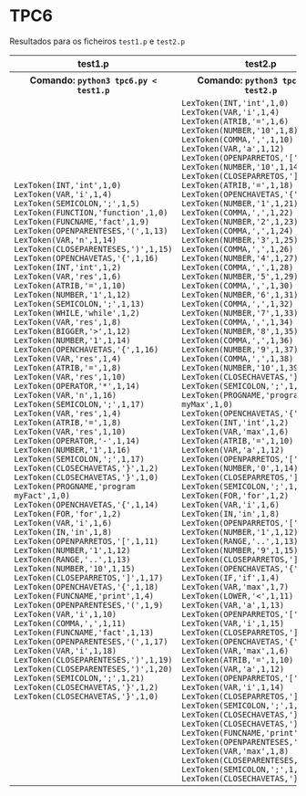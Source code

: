 # TPC6
Resultados para os ficheiros `test1.p` e `test2.p`

<table>
    <tr>
        <th>test1.p</th>
        <th>test2.p</th>
    </tr>
    <tr>
        <th>Comando: <code>python3 tpc6.py < test1.p</code></th>
        <th>Comando: <code>python3 tpc6.py < test2.p</code></th>
    </tr>
    <tr>
        <td>
            <code>LexToken(INT,'int',1,0)</code><br/>
            <code>LexToken(VAR,'i',1,4)</code><br/>
            <code>LexToken(SEMICOLON,';',1,5)</code><br/>
            <code>LexToken(FUNCTION,'function',1,0)</code><br/>
            <code>LexToken(FUNCNAME,'fact',1,9)</code><br/>
            <code>LexToken(OPENPARENTESES,'(',1,13)</code><br/>
            <code>LexToken(VAR,'n',1,14)</code><br/>
            <code>LexToken(CLOSEPARENTESES,')',1,15)</code><br/>
            <code>LexToken(OPENCHAVETAS,'{',1,16)</code><br/>
            <code>LexToken(INT,'int',1,2)</code><br/>
            <code>LexToken(VAR,'res',1,6)</code><br/>
            <code>LexToken(ATRIB,'=',1,10)</code><br/>
            <code>LexToken(NUMBER,'1',1,12)</code><br/>
            <code>LexToken(SEMICOLON,';',1,13)</code><br/>
            <code>LexToken(WHILE,'while',1,2)</code><br/>
            <code>LexToken(VAR,'res',1,8)</code><br/>
            <code>LexToken(BIGGER,'>',1,12)</code><br/>
            <code>LexToken(NUMBER,'1',1,14)</code><br/>
            <code>LexToken(OPENCHAVETAS,'{',1,16)</code><br/>
            <code>LexToken(VAR,'res',1,4)</code><br/>
            <code>LexToken(ATRIB,'=',1,8)</code><br/>
            <code>LexToken(VAR,'res',1,10)</code><br/>
            <code>LexToken(OPERATOR,'*',1,14)</code><br/>
            <code>LexToken(VAR,'n',1,16)</code><br/>
            <code>LexToken(SEMICOLON,';',1,17)</code><br/>
            <code>LexToken(VAR,'res',1,4)</code><br/>
            <code>LexToken(ATRIB,'=',1,8)</code><br/>
            <code>LexToken(VAR,'res',1,10)</code><br/>
            <code>LexToken(OPERATOR,'-',1,14)</code><br/>
            <code>LexToken(NUMBER,'1',1,16)</code><br/>
            <code>LexToken(SEMICOLON,';',1,17)</code><br/>
            <code>LexToken(CLOSECHAVETAS,'}',1,2)</code><br/>
            <code>LexToken(CLOSECHAVETAS,'}',1,0)</code><br/>
            <code>LexToken(PROGNAME,'program myFact',1,0)</code><br/>
            <code>LexToken(OPENCHAVETAS,'{',1,14)</code><br/>
            <code>LexToken(FOR,'for',1,2)</code><br/>
            <code>LexToken(VAR,'i',1,6)</code><br/>
            <code>LexToken(IN,'in',1,8)</code><br/>
            <code>LexToken(OPENPARRETOS,'[',1,11)</code><br/>
            <code>LexToken(NUMBER,'1',1,12)</code><br/>
            <code>LexToken(RANGE,'..',1,13)</code><br/>
            <code>LexToken(NUMBER,'10',1,15)</code><br/>
            <code>LexToken(CLOSEPARRETOS,']',1,17)</code><br/>
            <code>LexToken(OPENCHAVETAS,'{',1,18)</code><br/>
            <code>LexToken(FUNCNAME,'print',1,4)</code><br/>
            <code>LexToken(OPENPARENTESES,'(',1,9)</code><br/>
            <code>LexToken(VAR,'i',1,10)</code><br/>
            <code>LexToken(COMMA,',',1,11)</code><br/>
            <code>LexToken(FUNCNAME,'fact',1,13)</code><br/>
            <code>LexToken(OPENPARENTESES,'(',1,17)</code><br/>
            <code>LexToken(VAR,'i',1,18)</code><br/>
            <code>LexToken(CLOSEPARENTESES,')',1,19)</code><br/>
            <code>LexToken(CLOSEPARENTESES,')',1,20)</code><br/>
            <code>LexToken(SEMICOLON,';',1,21)</code><br/>
            <code>LexToken(CLOSECHAVETAS,'}',1,2)</code><br/>
            <code>LexToken(CLOSECHAVETAS,'}',1,0)</code><br/>
        </td>
        <td>
            <code>LexToken(INT,'int',1,0)</code><br/>
            <code>LexToken(VAR,'i',1,4)</code><br/>
            <code>LexToken(ATRIB,'=',1,6)</code><br/>
            <code>LexToken(NUMBER,'10',1,8)</code><br/>
            <code>LexToken(COMMA,',',1,10)</code><br/>
            <code>LexToken(VAR,'a',1,12)</code><br/>
            <code>LexToken(OPENPARRETOS,'[',1,13)</code><br/>
            <code>LexToken(NUMBER,'10',1,14)</code><br/>
            <code>LexToken(CLOSEPARRETOS,']',1,16)</code><br/>
            <code>LexToken(ATRIB,'=',1,18)</code><br/>
            <code>LexToken(OPENCHAVETAS,'{',1,20)</code><br/>
            <code>LexToken(NUMBER,'1',1,21)</code><br/>
            <code>LexToken(COMMA,',',1,22)</code><br/>
            <code>LexToken(NUMBER,'2',1,23)</code><br/>
            <code>LexToken(COMMA,',',1,24)</code><br/>
            <code>LexToken(NUMBER,'3',1,25)</code><br/>
            <code>LexToken(COMMA,',',1,26)</code><br/>
            <code>LexToken(NUMBER,'4',1,27)</code><br/>
            <code>LexToken(COMMA,',',1,28)</code><br/>
            <code>LexToken(NUMBER,'5',1,29)</code><br/>
            <code>LexToken(COMMA,',',1,30)</code><br/>
            <code>LexToken(NUMBER,'6',1,31)</code><br/>
            <code>LexToken(COMMA,',',1,32)</code><br/>
            <code>LexToken(NUMBER,'7',1,33)</code><br/>
            <code>LexToken(COMMA,',',1,34)</code><br/>
            <code>LexToken(NUMBER,'8',1,35)</code><br/>
            <code>LexToken(COMMA,',',1,36)</code><br/>
            <code>LexToken(NUMBER,'9',1,37)</code><br/>
            <code>LexToken(COMMA,',',1,38)</code><br/>
            <code>LexToken(NUMBER,'10',1,39)</code><br/>
            <code>LexToken(CLOSECHAVETAS,'}',1,41)</code><br/>
            <code>LexToken(SEMICOLON,';',1,42)</code><br/>
            <code>LexToken(PROGNAME,'program myMax',1,0)</code><br/>
            <code>LexToken(OPENCHAVETAS,'{',1,13)</code><br/>
            <code>LexToken(INT,'int',1,2)</code><br/>
            <code>LexToken(VAR,'max',1,6)</code><br/>
            <code>LexToken(ATRIB,'=',1,10)</code><br/>
            <code>LexToken(VAR,'a',1,12)</code><br/>
            <code>LexToken(OPENPARRETOS,'[',1,13)</code><br/>
            <code>LexToken(NUMBER,'0',1,14)</code><br/>
            <code>LexToken(CLOSEPARRETOS,']',1,15)</code><br/>
            <code>LexToken(SEMICOLON,';',1,16)</code><br/>
            <code>LexToken(FOR,'for',1,2)</code><br/>
            <code>LexToken(VAR,'i',1,6)</code><br/>
            <code>LexToken(IN,'in',1,8)</code><br/>
            <code>LexToken(OPENPARRETOS,'[',1,11)</code><br/>
            <code>LexToken(NUMBER,'1',1,12)</code><br/>
            <code>LexToken(RANGE,'..',1,13)</code><br/>
            <code>LexToken(NUMBER,'9',1,15)</code><br/>
            <code>LexToken(CLOSEPARRETOS,']',1,16)</code><br/>
            <code>LexToken(OPENCHAVETAS,'{',1,17)</code><br/>
            <code>LexToken(IF,'if',1,4)</code><br/>
            <code>LexToken(VAR,'max',1,7)</code><br/>
            <code>LexToken(LOWER,'<',1,11)</code><br/>
            <code>LexToken(VAR,'a',1,13)</code><br/>
            <code>LexToken(OPENPARRETOS,'[',1,14)</code><br/>
            <code>LexToken(VAR,'i',1,15)</code><br/>
            <code>LexToken(CLOSEPARRETOS,']',1,16)</code><br/>
            <code>LexToken(OPENCHAVETAS,'{',1,18)</code><br/>
            <code>LexToken(VAR,'max',1,6)</code><br/>
            <code>LexToken(ATRIB,'=',1,10)</code><br/>
            <code>LexToken(VAR,'a',1,12)</code><br/>
            <code>LexToken(OPENPARRETOS,'[',1,13)</code><br/>
            <code>LexToken(VAR,'i',1,14)</code><br/>
            <code>LexToken(CLOSEPARRETOS,']',1,15)</code><br/>
            <code>LexToken(SEMICOLON,';',1,16)</code><br/>
            <code>LexToken(CLOSECHAVETAS,'}',1,4)</code><br/>
            <code>LexToken(CLOSECHAVETAS,'}',1,2)</code><br/>
            <code>LexToken(FUNCNAME,'print',1,2)</code><br/>
            <code>LexToken(OPENPARENTESES,'(',1,7)</code><br/>
            <code>LexToken(VAR,'max',1,8)</code><br/>
            <code>LexToken(CLOSEPARENTESES,')',1,11)</code><br/>
            <code>LexToken(SEMICOLON,';',1,12)</code><br/>
            <code>LexToken(CLOSECHAVETAS,'}',1,0)</code><br/>
        </td>
    </tr>
</table>

